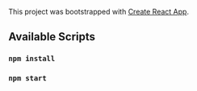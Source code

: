 This project was bootstrapped with [Create React App](https://github.com/facebook/create-react-app).

## Available Scripts

### `npm install`
### `npm start`

